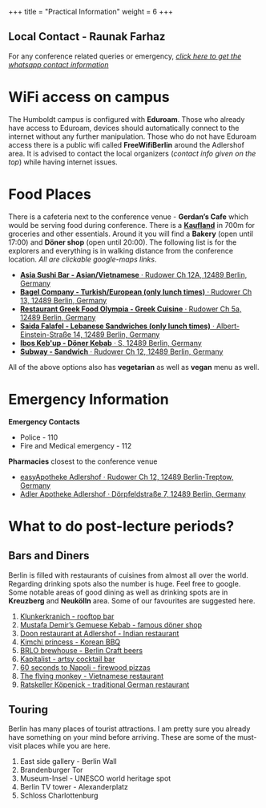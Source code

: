 +++
title = "Practical Information"
weight = 6
+++

## Local Contact - Raunak Farhaz

For any conference related queries or emergency, [*click here to get the whatsapp contact information*](https://wa.me/491638263818)


# WiFi access on campus

The Humboldt campus is configured with **Eduroam**. Those who already have access to Eduroam, devices should automatically connect to the internet without any further manipulation. Those who do not have Eduroam access there is a public wifi called **FreeWifiBerlin** around the Adlershof area. It is advised to contact the local organizers (*contact info given on the top*) while having internet issues.

# Food Places

There is a cafeteria next to the conference venue - **Gerdan’s Cafe** which would be serving food during conference. There is a [**Kaufland**](https://maps.app.goo.gl/1C1aHAovAcHddaEa6) in 700m for groceries and other essentials. Around it you will find a **Bakery** (open until 17:00) and **Döner shop** (open until 20:00). The following list is for the explorers and everything is in walking distance from the conference location. *All are clickable google-maps links*.

- [**Asia Sushi Bar - Asian/Vietnamese** · Rudower Ch 12A, 12489 Berlin, Germany](https://maps.app.goo.gl/EaDDxv1jhjiiqZfm9)
- [**Bagel Company - Turkish/European (only lunch times)**
 · Rudower Ch 13, 12489 Berlin, Germany](https://maps.app.goo.gl/vwcxqFFAzafJqWfA8)
- [**Restaurant Greek Food Olympia - Greek Cuisine**
 · Rudower Ch 5a, 12489 Berlin, Germany](https://maps.app.goo.gl/pV57zz7K9t4tZjT49)
- [**Saida Falafel - Lebanese Sandwiches (only lunch times)** 
 · Albert-Einstein-Straße 14, 12489 Berlin, Germany](https://maps.app.goo.gl/V2mDJe9PuV9qzsd76)
- [**Ibos Keb'up - Döner Kebab**
 · S, 12489 Berlin, Germany](https://maps.app.goo.gl/Uvb1DqvZqGQD3ZhR6)
- [**Subway - Sandwich**
 · Rudower Ch 12, 12489 Berlin, Germany](https://maps.app.goo.gl/D6Nhjy42NYxyyFaD7)

All of the above options also has **vegetarian** as well as **vegan** menu as well.

# Emergency Information

**Emergency Contacts**

- Police - 110
- Fire and Medical emergency - 112
</aside>

**Pharmacies** closest to the conference venue

- [easyApotheke Adlershof · Rudower Ch 12, 12489 Berlin-Treptow, Germany](https://maps.app.goo.gl/jjAgWVG3GKzxAa2p6)
- [Adler Apotheke Adlershof · Dörpfeldstraße 7, 12489 Berlin, Germany](https://maps.app.goo.gl/jVPT1wnKoAuuLGb78)

# What to do post-lecture periods?

## Bars and Diners

Berlin is filled with restaurants of cuisines from almost all over the world. Regarding drinking spots also the number is huge. Feel free to google. Some notable areas of good dining as well as drinking spots are in **Kreuzberg** and **Neukölln** area. Some of our favourites are suggested here.

1. [Klunkerkranich - rooftop bar](https://maps.app.goo.gl/hiQSxustXsaKFpoy9)
2. [Mustafa Demir’s Gemuese Kebab - famous döner shop](https://maps.app.goo.gl/hEJ9Ft4R6cz55W8A6)
3. [Doon restaurant at Adlershof - Indian restaurant](https://maps.app.goo.gl/7cqgFB7yGXFGYDw27)
4. [Kimchi princess - Korean BBQ](https://maps.app.goo.gl/WFGhKs4V1RSbKXvz5)
5. [BRLO brewhouse - Berlin Craft beers](https://maps.app.goo.gl/QKc2U3fTMNnjMXa57)
6. [Kapitalist - artsy cocktail bar](https://maps.app.goo.gl/xboKWjZcpkUDcwQh9)
7. [60 seconds to Napoli - firewood pizzas](https://maps.app.goo.gl/viq8igMS9F2anRKs7)
8. [The flying monkey - Vietnamese restaurant](https://maps.app.goo.gl/aq2uBeoDJmJHxt6J8)
9. [Ratskeller Köpenick - traditional German restaurant](https://maps.app.goo.gl/FK7CkYHZhoRhtNFG6)

## Touring

Berlin has many places of tourist attractions. I am pretty sure you already have something on your mind before arriving. These are some of the must-visit places while you are here.

1. East side gallery - Berlin Wall
2. Brandenburger Tor
3. Museum-Insel - UNESCO world heritage spot
4. Berlin TV tower - Alexanderplatz
5. Schloss Charlottenburg